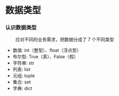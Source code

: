 # 数据类型
### 认识数据类型
&emsp;&emsp; 应对不同的业务需求，把数据分成了 7 个不同类型
*  数值: int（整型）、float（浮点型）
*  布尔型: True（真）、False（假）
*  字符串: str
*  列表: list
*  元组: tuple
*  集合: set
*  字典: dict

